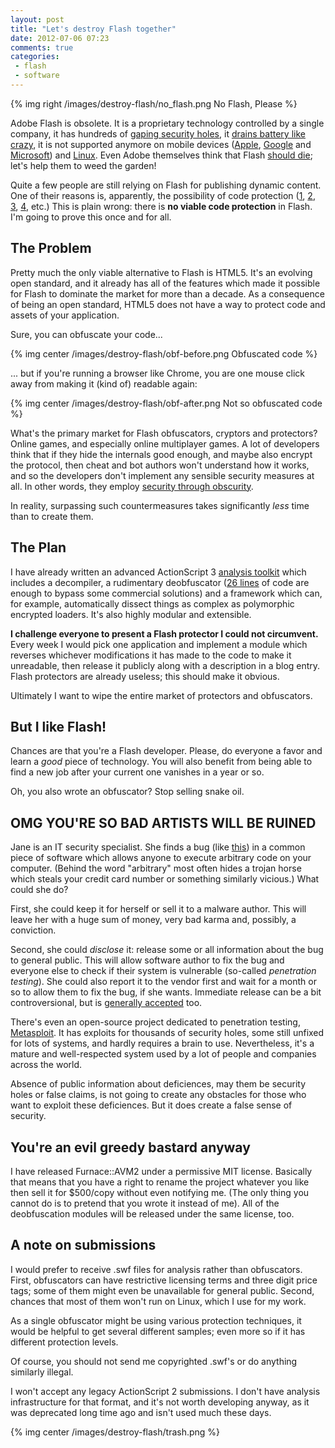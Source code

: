 ```yaml
---
layout: post
title: "Let's destroy Flash together"
date: 2012-07-06 07:23
comments: true
categories:
 - flash
 - software
---
```


{% img right /images/destroy-flash/no_flash.png No Flash, Please %}

Adobe Flash is obsolete. It is a proprietary technology controlled by a single company, it has hundreds of [gaping security holes](http://web.nvd.nist.gov/view/vuln/search-results?query=flash&search_type=all&cves=on), it [drains battery like crazy](http://www.pcworld.com/article/209856/dump_flash_get_2_extra_hours_of_macbook_air_battery_life.html), it is not supported anymore on mobile devices ([Apple](http://www.apple.com/hotnews/thoughts-on-flash/), [Google](http://www.theverge.com/2012/6/29/3125219/flash-mobile-android-4-1-not-supported) and [Microsoft](http://www.macobserver.com/tmo/article/microsoft_outlaws_flash_on_touch-interface_ie_10/)) and [Linux](http://www.omgubuntu.co.uk/2012/02/adobe-adandons-flash-on-linux). Even Adobe themselves think that Flash [should die](http://blogs.adobe.com/conversations/2011/11/flash-focus.html); let's help them to weed the garden!

Quite a few people are still relying on Flash for publishing dynamic content. One of their reasons is, apparently, the possibility of code protection ([1](http://www.beancreative.com/blog/client/index.cfm/2012/3/15/The-peril-of-HTML5-Do-you-really-want-to-share-your-private-proprietary-code-with-the-public), [2](http://weareorganizedchaos.com/index.php/2010/03/18/html5_vs_flash/), [3](http://www.pseudocoder.com/blog/why-html5-video-wont-replace-flash), [4](http://blog.authorstream.com/2012/04/html5-or-flash-which-one-is-better-to.html), etc.) This is plain wrong: there is **no viable code protection** in Flash. I'm going to prove this once and for all.

<!-- more -->

The Problem
-----------

Pretty much the only viable alternative to Flash is HTML5. It's an evolving open standard, and it already has all of the features which made it possible for Flash to dominate the market for more than a decade. As a consequence of being an open standard, HTML5 does not have a way to protect code and assets of your application.

Sure, you can obfuscate your code...

{% img center /images/destroy-flash/obf-before.png Obfuscated code %}

... but if you're running a browser like Chrome, you are one mouse click away from making it (kind of) readable again:

{% img center /images/destroy-flash/obf-after.png Not so obfuscated code %}

What's the primary market for Flash obfuscators, cryptors and protectors? Online games, and especially online multiplayer games. A lot of developers think that if they hide the internals good enough, and maybe also encrypt the protocol, then cheat and bot authors won't understand how it works, and so the developers don't implement any sensible security measures at all. In other words, they employ [security through obscurity](http://en.wikipedia.org/wiki/Security_through_obscurity).

In reality, surpassing such countermeasures takes significantly *less* time than to create them.

The Plan
--------

I have already written an advanced ActionScript 3 [analysis toolkit](http://github.com/whitequark/furnace-avm2) which includes a decompiler, a rudimentary deobfuscator ([26 lines](https://github.com/whitequark/furnace-avm2/blob/master/lib/furnace-avm2/abc/primitives/opcode_sequence.rb#L146) of code are enough to bypass some commercial solutions) and a framework which can, for example, automatically dissect things as complex as polymorphic encrypted loaders. It's also highly modular and extensible.

**I challenge everyone to present a Flash protector I could not circumvent.** Every week I would pick one application and implement a module which reverses whichever modifications it has made to the code to make it unreadable, then release it publicly along with a description in a blog entry. Flash protectors are already useless; this should make it obvious.

Ultimately I want to wipe the entire market of protectors and obfuscators.

But I like Flash!
-----------------

Chances are that you're a Flash developer. Please, do everyone a favor and learn a *good* piece of technology. You will also benefit from being able to find a new job after your current one vanishes in a year or so.

Oh, you also wrote an obfuscator? Stop selling snake oil.

OMG YOU'RE SO BAD ARTISTS WILL BE RUINED
----------------------------------------

Jane is an IT security specialist. She finds a bug (like [this](http://web.nvd.nist.gov/view/vuln/detail?vulnId=CVE-2012-2039)) in a common piece of software which allows anyone to execute arbitrary code on your computer. (Behind the word "arbitrary" most often hides a trojan horse which steals your credit card number or something similarly vicious.) What could she do?

First, she could keep it for herself or sell it to a malware author. This will leave her with a huge sum of money, very bad karma and, possibly, a conviction.

Second, she could *disclose* it: release some or all information about the bug to general public. This will allow software author to fix the bug and everyone else to check if their system is vulnerable (so-called *penetration testing*). She could also report it to the vendor first and wait for a month or so to allow them to fix the bug, if she wants. Immediate release can be a bit controversional, but is [generally accepted](http://en.wikipedia.org/wiki/Full_disclosure) too.

There's even an open-source project dedicated to penetration testing, [Metasploit](http://metasploit.com). It has exploits for thousands of security holes, some still unfixed for lots of systems, and hardly requires a brain to use. Nevertheless, it's a mature and well-respected system used by a lot of people and companies across the world.

Absence of public information about deficiences, may them be security holes or false claims, is not going to create any obstacles for those who want to exploit these deficiences. But it does create a false sense of security.

You're an evil greedy bastard anyway
------------------------------------

I have released Furnace::AVM2 under a permissive MIT license. Basically that means that you have a right to rename the project whatever you like then sell it for $500/copy without even notifying me. (The only thing you cannot do is to pretend that you wrote it instead of me). All of the deobfuscation modules will be released under the same license, too.

A note on submissions
---------------------

I would prefer to receive .swf files for analysis rather than obfuscators. First, obfuscators can have restrictive licensing terms and three digit price tags; some of them might even be unavailable for general public. Second, chances that most of them won't run on Linux, which I use for my work.

As a single obfuscator might be using various protection techniques, it would be helpful to get several different samples; even more so if it has different protection levels.

Of course, you should not send me copyrighted .swf's or do anything similarly illegal.

I won't accept any legacy ActionScript 2 submissions. I don't have analysis infrastructure for that format, and it's not worth developing anyway, as it was deprecated long time ago and isn't used much these days.

{% img center /images/destroy-flash/trash.png %}